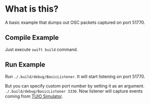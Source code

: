 # What is this?

A basic example that dumps out OSC packets captured on port 51770.

## Compile Example

Just execute `swift build` command.

## Run Example

Run `./.build/debug/BasicListener`. It will start listening on port 51770.

But you can specify custom port number by setting it as an argument. `./.build/debug/BasicListener 3330`. Now listener will capture events coming from [TUIO Simulator](https://github.com/mkalten/TUIO11_Simulator).
